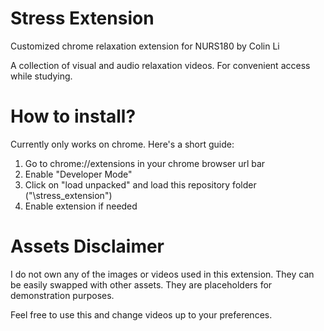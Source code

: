 # Stress Extension 

Customized chrome relaxation extension for NURS180 by Colin Li

A collection of visual and audio relaxation videos. For convenient access while studying.


# How to install?

Currently only works on chrome. Here's a short guide:

1. Go to chrome://extensions in your chrome browser url bar
2. Enable "Developer Mode"
3. Click on "load unpacked" and load this repository folder ("\stress_extension")
4. Enable extension if needed


# Assets Disclaimer

I do not own any of the images or videos used in this extension. They can be easily swapped with other assets. They are placeholders for demonstration purposes.

Feel free to use this and change videos up to your preferences.